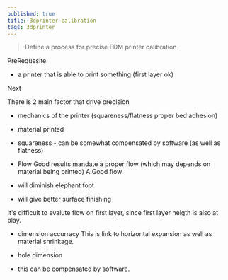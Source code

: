 ```yaml
---
published: true
title: 3dprinter calibration
tags: 3dprinter
---
```

> Define a process for precise FDM printer calibration

PreRequesite
- a printer that is able to print something (first layer ok)

Next

There is 2 main factor that drive precision
- mechanics of the printer (squareness/flatness proper bed adhesion)
- material printed

- squareness - can be somewhat compensated by software (as well as flatness)

- Flow
Good results mandate a proper flow (which may depends on material being printed)
A Good flow
- will diminish elephant foot
- will give better surface finishing

It's difficult to evalute flow on first layer, since first layer heigth is also at play.

- dimension accurracy
This is link to horizontal expansion as well as material shrinkage.

- hole dimension
- this can be compensated by software.
